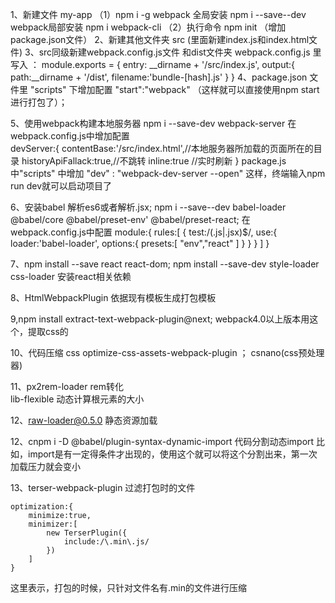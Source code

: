 1、新建文件 my-app 
	（1）npm i -g webpack 全局安装    npm i --save--dev webpack局部安装  npm i webpack-cli
	（2）执行命令  npm init （增加 package.json文件）
2、新建其他文件夹 src  (里面新建index.js和index.html文件)
3、src同级新建webpack.config.js文件 和dist文件夹
	webpack.config.js 里写入 ： module.exports = {
        entry: __dirname + '/src/index.js',
        output:{
            path:__dirname + '/dist',
            filename:'bundle-[hash].js'
        }
    }
4、package.json 文件里 "scripts" 下增加配置  "start":"webpack" （这样就可以直接使用npm start进行打包了）；

5、使用webpack构建本地服务器
    npm i --save-dev webpack-server
    在webpack.config.js中增加配置  
    devServer:{
        contentBase:'/src/index.html',//本地服务器所加载的页面所在的目录
        historyApiFallack:true,//不跳转
        inline:true //实时刷新
    }
package.js 中"scripts" 中增加 "dev" : "webpack-dev-server --open"    这样，终端输入npm run dev就可以启动项目了

6、安装babel  解析es6或者解析.jsx;
    npm i --save--dev babel-loader @babel/core @babel/preset-env' @babel/preset-react;
    在webpack.config.js中配置
    module:{
        rules:[
            {
                test:/(.js|.jsx)$/,
                use:{
                    loader:'babel-loader',
                    options:{
                        presets:[
                            "env","react"
                        ]
                    }
                }
            }
        ]
    }

7、npm install --save react react-dom; npm install --save-dev style-loader css-loader 安装react相关依赖


8、HtmlWebpackPlugin 依据现有模板生成打包模板



9,npm install extract-text-webpack-plugin@next; webpack4.0以上版本用这个，提取css的



10、代码压缩
    css    optimize-css-assets-webpack-plugin ； csnano(css预处理器)

11、px2rem-loader    rem转化  
    lib-flexible 动态计算根元素的大小

12、raw-loader@0.5.0 静态资源加载


12、cnpm i -D @babel/plugin-syntax-dynamic-import  代码分割动态import 比如，import是有一定得条件才出现的，使用这个就可以将这个分割出来，第一次加载压力就会变小





13、terser-webpack-plugin 过滤打包时的文件

    optimization:{
        minimize:true,
        minimizer:[
            new TerserPlugin({
                include:/\.min\.js/
            })
        ]
    }
这里表示，打包的时候，只针对文件名有.min的文件进行压缩